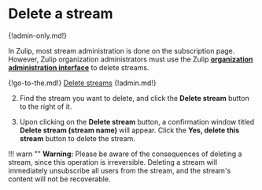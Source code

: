 # Delete a stream

{!admin-only.md!}

In Zulip, most stream administration is done on the subscription page.
However, Zulip organization administrators must use the Zulip
**[organization administration interface](/help/change-your-organization-settings)**
to delete streams.

{!go-to-the.md!} [Delete streams](/#organization/streams-list-admin)
{!admin.md!}

2. Find the stream you want to delete, and click the **Delete stream** button to
the right of it.

3. Upon clicking on the **Delete stream** button, a confirmation window titled
**Delete stream (stream name)** will appear. Click the **Yes, delete this stream**
button to delete the stream.

!!! warn ""
    **Warning:** Please be aware of the consequences of deleting a stream,
    since this operation is irreversible. Deleting a stream will immediately
    unsubscribe all users from the stream, and the stream's content will not be
    recoverable.
